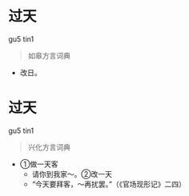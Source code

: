 # 过天
gu5 tin1
> 如皋方言词典
- 改日。

# 过天
gu5 tin1
> 兴化方言词典
- ①做一天客
  - 请你到我家～。②改一天
  - “今天要拜客，～再扰罢。”（《官场现形记》二四）
